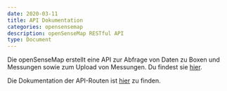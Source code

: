 ```yaml
---
date: 2020-03-11
title: API Dokumentation
categories: opensensemap
description: openSenseMap RESTful API
type: Document
---
```


Die openSenseMap erstellt eine API zur Abfrage von Daten zu Boxen und Messungen sowie zum Upload von Messungen. Du findest sie [hier](https://api.opensensemap.org/).

Die Dokumentation der API-Routen ist [hier](https://docs.opensensemap.org) zu finden.

